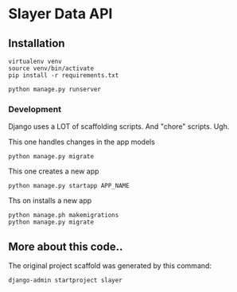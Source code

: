 # Slayer Data API

## Installation

```
virtualenv venv
source venv/bin/activate
pip install -r requirements.txt

python manage.py runserver
```


### Development
Django uses a LOT of scaffolding scripts. And "chore" scripts. Ugh.

This one handles changes in the app models
```
python manage.py migrate
```

This one creates a new app
```
python manage.py startapp APP_NAME
```

Ths on installs a new app
```
python manage.ph makemigrations
python manage.py migrate
```


## More about this code..
The original project scaffold was generated by this command:
```
django-admin startproject slayer
```
